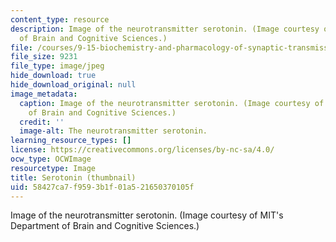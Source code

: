```yaml
---
content_type: resource
description: Image of the neurotransmitter serotonin. (Image courtesy of MIT's Department
  of Brain and Cognitive Sciences.)
file: /courses/9-15-biochemistry-and-pharmacology-of-synaptic-transmission-fall-2007/58427ca7f9593b1f01a521650370105f_9-15f07-th.jpg
file_size: 9231
file_type: image/jpeg
hide_download: true
hide_download_original: null
image_metadata:
  caption: Image of the neurotransmitter serotonin. (Image courtesy of MIT's Department
    of Brain and Cognitive Sciences.)
  credit: ''
  image-alt: The neurotransmitter serotonin.
learning_resource_types: []
license: https://creativecommons.org/licenses/by-nc-sa/4.0/
ocw_type: OCWImage
resourcetype: Image
title: Serotonin (thumbnail)
uid: 58427ca7-f959-3b1f-01a5-21650370105f
---
```

Image of the neurotransmitter serotonin. (Image courtesy of MIT's Department of Brain and Cognitive Sciences.)